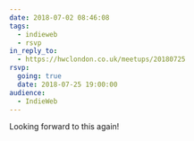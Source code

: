 ```yaml
---
date: 2018-07-02 08:46:08
tags:
  - indieweb
  - rsvp
in_reply_to:
  - https://hwclondon.co.uk/meetups/20180725
rsvp:
  going: true
  date: 2018-07-25 19:00:00
audience:
  - IndieWeb
---
```


Looking forward to this again!
